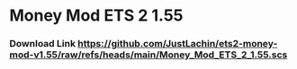 # Money Mod ETS 2    1.55
### Download Link https://github.com/JustLachin/ets2-money-mod-v1.55/raw/refs/heads/main/Money_Mod_ETS_2_1.55.scs
